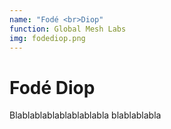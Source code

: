 ```yaml
---
name: "Fodé <br>Diop"
function: Global Mesh Labs
img: fodediop.png
---
```


# Fodé Diop
 
Blablablablablablablabla
blablablabla
